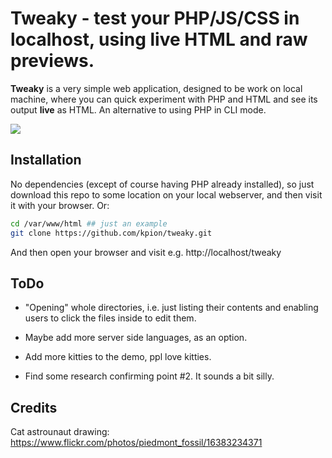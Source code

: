 # Tweaky - test your PHP/JS/CSS in localhost, using live HTML and raw previews.

**Tweaky** is a very simple web application, designed to be work on local machine,  where you can quick experiment with PHP and HTML and see its output **live** as HTML. An alternative to using PHP in CLI mode. 

<img src = 'https://kpion.github.io/tweaky/res/media/tweaky.gif'>

## Installation

No dependencies (except of course having PHP already installed), so just download this repo to some location on your local webserver, and then visit it with your browser. Or:

```bash
cd /var/www/html ## just an example
git clone https://github.com/kpion/tweaky.git
```

And then open your browser and visit e.g.  http://localhost/tweaky

## ToDo

 - "Opening" whole directories, i.e. just listing their contents and enabling users to click the files inside to edit them.

 - Maybe add more server side languages, as an option.

 - Add more kitties to the demo, ppl love kitties.

 - Find some research confirming point #2. It sounds a bit silly.

## Credits

Cat astrounaut drawing: https://www.flickr.com/photos/piedmont_fossil/16383234371
